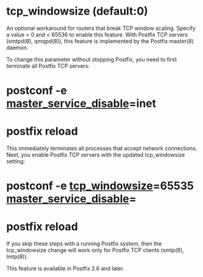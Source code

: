 # tcp_windowsize (default:0) 

 An optional workaround for routers that break TCP window scaling.
Specify a value &gt; 0 and &lt; 65536 to enable this feature.  With
Postfix TCP servers (smtpd(8), qmqpd(8)), this feature is implemented
by the Postfix master(8) daemon.  

 To change this parameter without stopping Postfix, you need to
first terminate all Postfix TCP servers: 



# postconf -e <a href="postconf.5.html#master_service_disable">master_service_disable</a>=inet
# postfix reload



 This immediately terminates all processes that accept network
connections.  Next, you enable Postfix TCP servers with the updated
tcp_windowsize setting: 



# postconf -e <a href="postconf.5.html#tcp_windowsize">tcp_windowsize</a>=65535 <a href="postconf.5.html#master_service_disable">master_service_disable</a>=
# postfix reload



 If you skip these steps with a running Postfix system, then the
tcp_windowsize change will work only for Postfix TCP clients (smtp(8),
lmtp(8)).  

 This feature is available in Postfix 2.6 and later. 


